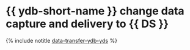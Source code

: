 # {{ ydb-short-name }} change data capture and delivery to {{ DS }}

{% include notitle [data-transfer-ydb-yds](../../_tutorials/dataplatform/data-transfer-ydb-yds.md) %}

